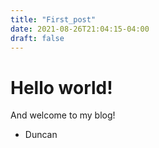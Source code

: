 ```yaml
---
title: "First_post"
date: 2021-08-26T21:04:15-04:00
draft: false
---
```


# Hello world!

And welcome to my blog!

- Duncan
